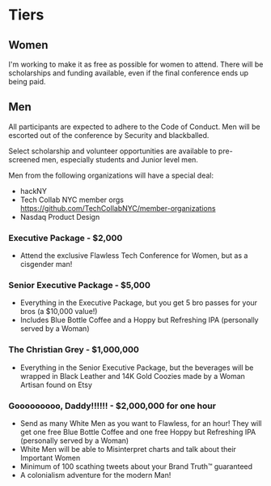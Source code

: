 # Tiers

## Women

I'm working to make it as free as possible for women to attend. There will be scholarships and funding available, even if the final conference ends up being paid.

## Men

All participants are expected to adhere to the Code of Conduct. Men will be escorted out of the conference by Security and blackballed.

Select scholarship and volunteer opportunities are available to pre-screened men, especially students and Junior level men.

Men from the following organizations will have a special deal:

- hackNY
- Tech Collab NYC member orgs https://github.com/TechCollabNYC/member-organizations
- Nasdaq Product Design

### Executive Package - $2,000

- Attend the exclusive Flawless Tech Conference for Women, but as a cisgender man!

### Senior Executive Package - $5,000

- Everything in the Executive Package, but you get 5 bro passes for your bros (a $10,000 value!)
- Includes Blue Bottle Coffee and a Hoppy but Refreshing IPA (personally served by a Woman)

### The Christian Grey - $1,000,000

- Everything in the Senior Executive Package, but the beverages will be wrapped in Black Leather and 14K Gold Coozies made by a Woman Artisan found on Etsy

### Gooooooooo, Daddy!!!!!! - $2,000,000 for one hour

- Send as many White Men as you want to Flawless, for an hour! They will get one free Blue Bottle Coffee and one free Hoppy but Refreshing IPA (personally served by a Woman)
- White Men will be able to Misinterpret charts and talk about their Important Women
- Minimum of 100 scathing tweets about your Brand Truth™ guaranteed
- A colonialism adventure for the modern Man!
